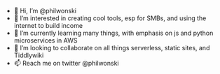- 👋 Hi, I’m @philwonski
- 👀 I’m interested in creating cool tools, esp for SMBs, and using the internet to build income
- 🌱 I’m currently learning many things, with emphasis on js and python microservices in AWS 
- 💞️ I’m looking to collaborate on all things serverless, static sites, and Tiddlywiki 
- 📫 Reach me on twitter @philwonski 

<!---
philwonski/philwonski is a ✨ special ✨ repository because its `README.md` (this file) appears on your GitHub profile.
You can click the Preview link to take a look at your changes.
--->
